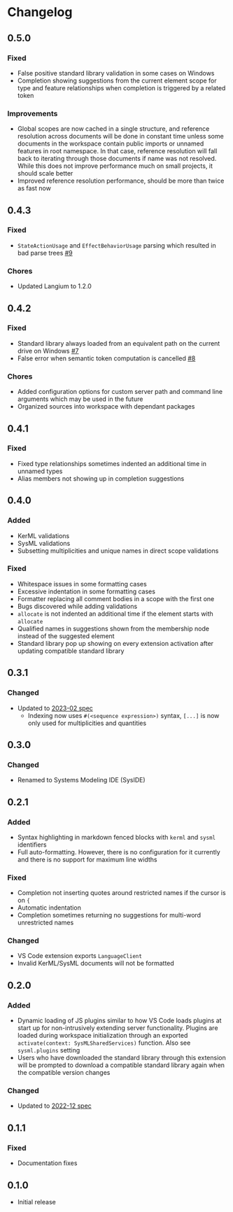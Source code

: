 <!-- markdownlint-disable-file no-duplicate-header -->

# Changelog

<!-- Include links to comparison to the previous version -->

## 0.5.0

### Fixed

- False positive standard library validation in some cases on Windows
- Completion showing suggestions from the current element scope for type and
  feature relationships when completion is triggered by a related token

### Improvements

- Global scopes are now cached in a single structure, and reference resolution
  across documents will be done in constant time unless some documents in the
  workspace contain public imports or unnamed features in root namespace. In
  that case, reference resolution will fall back to iterating through those
  documents if name was not resolved. While this does not improve performance
  much on small projects, it should scale better
- Improved reference resolution performance, should be more than twice as fast
  now

## 0.4.3

### Fixed

- `StateActionUsage` and `EffectBehaviorUsage` parsing which resulted in bad
  parse trees [#9](https://gitlab.com/sensmetry/public/sysml-2ls/-/issues/9)

### Chores

- Updated Langium to 1.2.0

## 0.4.2

### Fixed

- Standard library always loaded from an equivalent path on the current drive on
  Windows [#7](https://gitlab.com/sensmetry/public/sysml-2ls/-/issues/7)
- False error when semantic token computation is cancelled [#8](https://gitlab.com/sensmetry/public/sysml-2ls/-/issues/8)

### Chores

- Added configuration options for custom server path and command line arguments
  which may be used in the future
- Organized sources into workspace with dependant packages

## 0.4.1

### Fixed

- Fixed type relationships sometimes indented an additional time in unnamed types
- Alias members not showing up in completion suggestions

## 0.4.0

### Added

- KerML validations
- SysML validations
- Subsetting multiplicities and unique names in direct scope validations

### Fixed

- Whitespace issues in some formatting cases
- Excessive indentation in some formatting cases
- Formatter replacing all comment bodies in a scope with the first one
- Bugs discovered while adding validations
- `allocate` is not indented an additional time if the element starts with
  `allocate`
- Qualified names in suggestions shown from the membership node instead of the
  suggested element
- Standard library pop up showing on every extension activation after updating
  compatible standard library

## 0.3.1

### Changed

- Updated to [2023-02 spec](https://github.com/Systems-Modeling/SysML-v2-Release/tree/2023-02)
  - Indexing now uses `#(<sequence expression>)` syntax, `[...]` is now only
    used for multiplicities and quantities

## 0.3.0

### Changed

- Renamed to Systems Modeling IDE (SysIDE)

## 0.2.1

### Added

- Syntax highlighting in markdown fenced blocks with `kerml` and `sysml` identifiers
- Full auto-formatting. However, there is no configuration for it currently and
  there is no support for maximum line widths

### Fixed

- Completion not inserting quotes around restricted names if the cursor is on `{`
- Automatic indentation
- Completion sometimes returning no suggestions for multi-word unrestricted names

### Changed

- VS Code extension exports `LanguageClient`
- Invalid KerML/SysML documents will not be formatted

## 0.2.0

### Added

- Dynamic loading of JS plugins similar to how VS Code loads plugins at start up
  for non-intrusively extending server functionality. Plugins are loaded during
  workspace initialization through an exported `activate(context:
  SysMLSharedServices)` function. Also see `sysml.plugins` setting
- Users who have downloaded the standard library through this extension will be
  prompted to download a compatible standard library again when the compatible
  version changes

### Changed

- Updated to [2022-12 spec](https://github.com/Systems-Modeling/SysML-v2-Release/tree/2022-12)

## 0.1.1

### Fixed

- Documentation fixes

## 0.1.0

- Initial release
